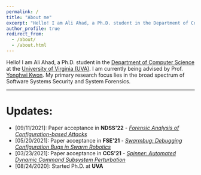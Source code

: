 ```yaml
---
permalink: /
title: "About me"
excerpt: "Hello! I am Ali Ahad, a Ph.D. student in the Department of Computer Science at the University of Virginia (UVA). I am being advised by Prof. [Yonghwi Kwon](https://yonghwi-kwon.github.io/). My primary research focus lies in the broad spectrum of Software Systems Security and System Forensics."
author_profile: true
redirect_from: 
  - /about/
  - /about.html
---
```


Hello! I am Ali Ahad, a Ph.D. student in the [Department of Computer Science](https://engineering.virginia.edu/departments/computer-science) at the [University of Virginia (UVA)](https://www.virginia.edu/). I am currently being advised by Prof. [Yonghwi Kwon](https://yonghwi-kwon.github.io/). My primary research focus lies in the broad spectrum of Software Systems Security and System Forensics.

----

# Updates:
- \[09/11/2021]: Paper acceptance in **NDSS'22** - [*Forensic Analysis of Configuration-based Attacks*](https://aliahad97.github.io/publications/)
- \[05/20/2021]: Paper acceptance in **FSE'21** - [*Swarmbug: Debugging Configuration Bugs in Swarm Robotics*](https://aliahad97.github.io/publications/)
- \[03/23/2021]: Paper acceptance in **CCS'21** - [*Spinner: Automated Dynamic Command Subsystem Perturbation*](https://aliahad97.github.io/publications/) 
- \[08/24/2020]: Started Ph.D. at **UVA**
